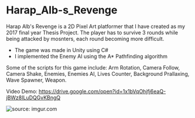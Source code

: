 # Harap_Alb-s_Revenge

Harap Alb's Revenge is a 2D Pixel Art platformer that I have created as my 2017 final year Thesis Project.
The player has to survive 3 rounds while being attacked by mosnters, each round becoming more difficult.

- The game was made in Unity using C#
- I implemented the Enemy AI using the A* Pathfinding algorithm

Some of the scripts for this game include: Arm Rotation, Camera Follow, Camera Shake, Enemies, Enemies AI, Lives Counter, Background Prallaxing, Wave Spawner, Weapon.

Video Demo: https://drive.google.com/open?id=1x1bVqOhjfj6eaQ-jBWz8ILuDQGvKBngQ

<img src="https://i.imgur.com/Xsbrkex.png" title="source: imgur.com" />
